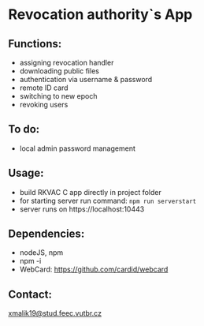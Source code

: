 # Revocation authority`s App

## Functions:
- assigning revocation handler
- downloading public files
- authentication via username & password
- remote ID card
- switching to new epoch
- revoking users

## To do:
- local admin password management

## Usage:
- build RKVAC C app directly in project folder
- for starting server run command:
  `npm run serverstart`
- server runs on https://localhost:10443

## Dependencies:
- nodeJS, npm
- npm -i
- WebCard: https://github.com/cardid/webcard

## Contact:
xmalik19@stud.feec.vutbr.cz
